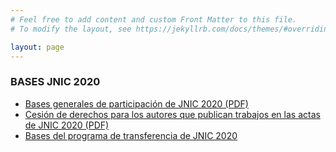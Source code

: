 ```yaml
---
# Feel free to add content and custom Front Matter to this file.
# To modify the layout, see https://jekyllrb.com/docs/themes/#overriding-theme-defaults

layout: page
---
```


### __BASES JNIC 2020__

* [Bases generales de participación de JNIC 2020 (PDF)]({{site.url}}/assets/bases-participacion-JNIC-2020.pdf)
* [Cesión de derechos para los autores que publican trabajos en las actas de JNIC 2020 (PDF)]({{site.url}}/assets/cesion-derechos-2020.pdf)
* [Bases del programa de transferencia de JNIC 2020](https://transferencia.jnic.es/)
